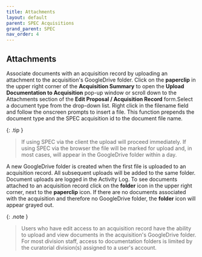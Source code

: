 ```yaml
---
title: Attachments
layout: default
parent: SPEC Acquisitions
grand_parent: SPEC
nav_order: 4
---
```


## Attachments
Associate documents with an acquisition record by uploading an attachment to the acquisition's GoogleDrive folder. Click on the **paperclip** in the upper right corner of the **Acquisition Summary** to open the **Upload Documentation to Acquisition** pop-up window or scroll down to the Attachments section of the **Edit Proposal / Acquisition Record** form.Select a document type from the drop-down list. Right click in the filename field and follow the onscreen prompts to insert a file. This function prepends the document type and the SPEC acquisition id to the document file name.

{: .tip }
> If using SPEC via the client the upload will proceed immediately. If using SPEC via the browser the file will be marked for upload and, in most cases, will appear in the GoogleDrive folder within a day.

A new GoogleDrive folder is created when the first file is uploaded to an acquisition record. All subsequent uploads will be added to the same folder. Document uploads are logged in the Activity Log. To see documents attached to an acquisition record click on the **folder** icon in the upper right corner, next to the **paperclip** icon. If there are no documents associated with the acquisition and therefore no GoogleDrive folder, the **folder** icon will appear grayed out.

{: .note }
> Users who have edit access to an acquisition record have the ability to upload and view documents in the acquisition's GoogleDrive folder. For most division staff, access to documentation folders is limited by the curatorial division(s) assigned to a user's account.